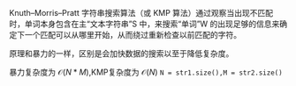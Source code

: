 Knuth–Morris–Pratt 字符串搜索算法（或 KMP 算法）通过观察当出现不匹配时，单词本身包含在主“文本字符串”S 中，来搜索“单词”W 的出现足够的信息来确定下一个匹配可以从哪里开始，从而绕过重新检查以前匹配的字符。

原理和暴力的一样，区别是会加快数据的搜索以至于降低复杂度。

暴力复杂度为 $\mathcal{O}(N * M)$,KMP复杂度为 $\mathcal{O}(N)$ 
`N = str1.size(),M = str2.size()`

